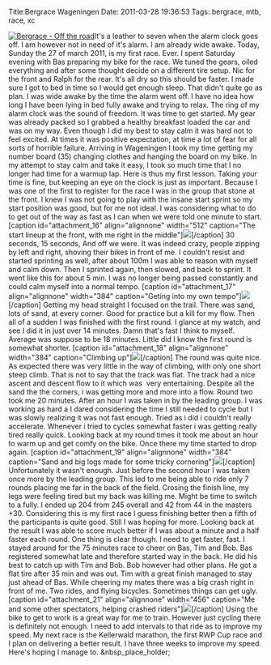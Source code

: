 Title:Bergrace Wageningen
Date: 2011-03-28 19:36:53
Tags: bergrace, mtb, race, xc

[![Bergrace - Off the road](/static/images/logo-300x34.png)](http://bergraceofftheroad.nl)It's a
leather to seven when the alarm clock goes off. I am however not in need of
it's alarm. I am already wide awake. Today, Sunday the 27 of march 2011, is my
first race. Ever. I spent Saturday evening with Bas preparing my bike for the
race. We tuned the gears, oiled everything and after some thought decide on a
different tire setup. Nic for the front and Ralph for the rear. It's all dry
so this should be faster. I made sure I got to bed in time so I would get
enough sleep. That didn't quite go as plan. I was wide awake by the time the
alarm went off. I have no idea how long I have been lying in bed fully awake
and trying to relax. The ring of my alarm clock was the sound of freedom. It
was time to get started. My gear was already packed so I grabbed a healthy
breakfast loaded the car and was on my way. Even though I did my best to stay
calm it was hard not to feel excited. At times it was positive expectation, at
time a lot of fear for all sorts of horrible failure. Arriving in Wageningen I
took my time getting my number board (35) changing clothes and hanging the
board on my bike. In my attempt to stay calm and take it easy, I took so much
time that I no longer had time for a warmup lap. Here is thus my first lesson.
Taking your time is fine, but keeping an eye on the clock is just as
important. Because I was one of the first to register for the race I was in
the group that stone at the front. I knew I was not going to play with the
insane start sprint so my start position was good, but for me not ideal. I was
considering what to do to get out of the way as fast as I can when we were
told one minute to start. [caption id="attachment_16" align="alignnone"
width="512" caption="The start lineup at the front, with me right in the
middle"]![](/static/images/img_38591.jpg)[/caption] 30 seconds, 15 seconds, And
off we were. It was indeed crazy, people zipping by left and right, shoving
their bikes in front of me. I couldn't resist and started sprinting as well,
after about 100m I was able to reason with myself and calm down. Then I
sprinted again, then slowed, and back to sprint. It went like this for about 5
min. I was no longer being passed constantly and could calm myself into a
normal tempo. [caption id="attachment_17" align="alignnone" width="384"
caption="Geting into my own tempo"]![](/static/images/P32788571.jpg)[/caption] Getting my head straight I
focused on the trail. There was sand, lots of sand, at every corner. Good for
practice but a kill for my flow. Then all of a sudden I was finished with the
first round. I glance at my watch, and see I did it in just over 14 minutes.
Damn that's fast I think to myself. Average was suppose to be 18 minutes.
Little did I know the first round is somewhat shorter. [caption
id="attachment_18" align="alignnone" width="384" caption="Climbing
up"]![](/static/images/P3279031.jpg)[/caption] The round was quite nice. As
expected there was very little in the way of climbing, with only one short
steep climb. That is not to say that the track was flat. The track had a nice
ascent and descent flow to it which was  very entertaining. Despite all the
sand the the corners, i was getting more and more into a flow. Round two took
me 20 minutes. After an hour I was taken in by the leading group. I was
working as hard a I dared considering the time I still needed to cycle but I
was slowly realizing it was not fast enough. Tried as i did i couldn't really
accelerate. Whenever i tried to cycles somewhat faster i was getting really
tired really quick. Looking back at my round times it took me about an hour to
warm up and get comfy on the bike. Once there my time started to drop again.
[caption id="attachment_19" align="alignnone" width="384" caption="Sand and
big logs made for some tricky cornering"]![](/static/images/P3279133.jpg)[/caption] Unfortunately it wasn't
enough. Just before the second hour I was taken once more by the leading
group. This led to me being able to ride only 7 rounds placing me far in the
back of the field. Crosing the finish line, my legs were feeling tired but my
back was killing me. Might be time to switch to a fully. I ended up 204 from
245 overall and 42 from 44 in the masters +30. Considering this is my first
race I guess finishing better then a fifth of the participants is quite good.
Still I was hoping for more. Looking back at the result I was able to score
much better if I was about a minute and a half faster each round. One thing is
clear though. I need to get faster, fast. I stayed around for the 75 minutes
race to cheer on Bas, Tim and Bob. Bas registered somewhat late and therefore
started way in the back. He did his best to catch up with Tim and Bob. Bob
however had other plans. He got a flat tire after 35 min and was out. Tim with
a great finish managed to stay just ahead of Bas. While cheering my mates
there was a big crash right in front of me. Two rides, and flying bicycles.
Sometimes things can get ugly. [caption id="attachment_21" align="alignnone"
width="456" caption="Me and some other spectators, helping crashed
riders"]![](/static/images/img_4920.jpg)[/caption] Using the bike to get to work
is a great way for me to train. However just cycling there is definitely not
enough. I need to add intervals to that ride as to improve my speed. My next
race is the Kellerwald marathon, the first RWP Cup race and I plan on
delivering a better result. I have three weeks to improve my speed. Here's
hoping I manage to. &nbsp_place_holder;

